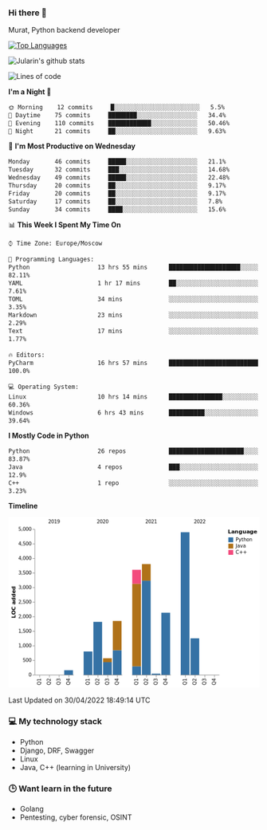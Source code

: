### Hi there 👋

Murat, Python backend developer

[![Top Languages](https://github-readme-stats.vercel.app/api/top-langs/?username=Jularin&layout=compact)]()

![Jularin's github stats](https://github-readme-stats.vercel.app/api?username=Jularin&show_icons=true&include_all_commits=true&count_private=true)

<!--START_SECTION:waka-->
![Lines of code](https://img.shields.io/badge/From%20Hello%20World%20I%27ve%20Written-21%20Thousand%20lines%20of%20code-blue)

**I'm a Night 🦉** 

```text
🌞 Morning    12 commits     █░░░░░░░░░░░░░░░░░░░░░░░░   5.5% 
🌆 Daytime    75 commits     ████████░░░░░░░░░░░░░░░░░   34.4% 
🌃 Evening    110 commits    ████████████░░░░░░░░░░░░░   50.46% 
🌙 Night      21 commits     ██░░░░░░░░░░░░░░░░░░░░░░░   9.63%

```
📅 **I'm Most Productive on Wednesday** 

```text
Monday       46 commits     █████░░░░░░░░░░░░░░░░░░░░   21.1% 
Tuesday      32 commits     ███░░░░░░░░░░░░░░░░░░░░░░   14.68% 
Wednesday    49 commits     █████░░░░░░░░░░░░░░░░░░░░   22.48% 
Thursday     20 commits     ██░░░░░░░░░░░░░░░░░░░░░░░   9.17% 
Friday       20 commits     ██░░░░░░░░░░░░░░░░░░░░░░░   9.17% 
Saturday     17 commits     ██░░░░░░░░░░░░░░░░░░░░░░░   7.8% 
Sunday       34 commits     ████░░░░░░░░░░░░░░░░░░░░░   15.6%

```


📊 **This Week I Spent My Time On** 

```text
⌚︎ Time Zone: Europe/Moscow

💬 Programming Languages: 
Python                   13 hrs 55 mins      ████████████████████░░░░░   82.11% 
YAML                     1 hr 17 mins        ██░░░░░░░░░░░░░░░░░░░░░░░   7.61% 
TOML                     34 mins             ░░░░░░░░░░░░░░░░░░░░░░░░░   3.35% 
Markdown                 23 mins             ░░░░░░░░░░░░░░░░░░░░░░░░░   2.29% 
Text                     17 mins             ░░░░░░░░░░░░░░░░░░░░░░░░░   1.77%

🔥 Editors: 
PyCharm                  16 hrs 57 mins      █████████████████████████   100.0%

💻 Operating System: 
Linux                    10 hrs 14 mins      ███████████████░░░░░░░░░░   60.36% 
Windows                  6 hrs 43 mins       ██████████░░░░░░░░░░░░░░░   39.64%

```

**I Mostly Code in Python** 

```text
Python                   26 repos            █████████████████████░░░░   83.87% 
Java                     4 repos             ███░░░░░░░░░░░░░░░░░░░░░░   12.9% 
C++                      1 repo              ░░░░░░░░░░░░░░░░░░░░░░░░░   3.23%

```


**Timeline**

![Chart not found](https://raw.githubusercontent.com/Jularin/Jularin/main/charts/bar_graph.png) 


 Last Updated on 30/04/2022 18:49:14 UTC
<!--END_SECTION:waka-->

### 💻 My technology stack
 - Python
 - Django, DRF, Swagger
 - Linux 
 - Java, C++ (learning in University)

### 🕒 Want learn in the future
 - Golang
 - Pentesting, cyber forensic, OSINT
